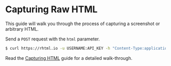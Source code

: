 # Capturing Raw HTML

This guide will walk you through the process of capturing a screenshot or arbitrary HTML.

Send a `POST` request with the `html` parameter.

```bash
$ curl https://rhtml.io -u USERNAME:API_KEY -h "Content-Type:application/json" -d '{"html": "<p>Hello, world!</p>"}'
```

Read the [Capturing HTML](./guides/capturing-raw-html.md) guide for a detailed walk-through.